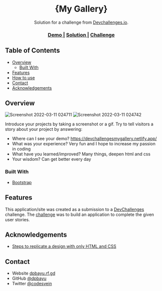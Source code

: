 <!-- Please update value in the {}  -->

<h1 align="center">{My Gallery}</h1>

<div align="center">
   Solution for a challenge from  <a href="http://devchallenges.io" target="_blank">Devchallenges.io</a>.
</div>

<div align="center">
  <h3>
    <a href="https://devchallengesmygallery.netlify.app/">
      Demo
    </a>
    <span> | </span>
    <a href="https://devchallenges.io/solutions/L6iEMhIciRprsConnpys">
      Solution
    </a>
    <span> | </span>
    <a href="https://{your-url-to-the-challenge}">
      Challenge
    </a>
  </h3>
</div>

<!-- TABLE OF CONTENTS -->

## Table of Contents

- [Overview](#overview)
  - [Built With](#built-with)
- [Features](#features)
- [How to use](#how-to-use)
- [Contact](#contact)
- [Acknowledgements](#acknowledgements)

<!-- OVERVIEW -->

## Overview

![Screenshot 2022-03-11 024711](https://user-images.githubusercontent.com/74140729/157744934-8704c098-df6d-4c7b-9a88-2df7e63c69a0.png)
![Screenshot 2022-03-11 024742](https://user-images.githubusercontent.com/74140729/157744962-b86eb5e1-cc9f-4dc8-bee3-83734f591bf4.png)

Introduce your projects by taking a screenshot or a gif. Try to tell visitors a story about your project by answering:

- Where can I see your demo? https://devchallengesmygallery.netlify.app/
- What was your experience? Very fun and I hope to increase my passion in coding
- What have you learned/improved? Many things, deepen html and css
- Your wisdom? Can get better every day

### Built With

<!-- This section should list any major frameworks that you built your project using. Here are a few examples.-->

- [Bootstrap](https://getbootstrap.com/)

## Features

<!-- List the features of your application or follow the template. Don't share the figma file here :) -->

This application/site was created as a submission to a [DevChallenges](https://devchallenges.io/challenges) challenge. The [challenge](https://devchallenges.io/challenges/hhmesazsqgKXrTkYkt0U) was to build an application to complete the given user stories.


## Acknowledgements

<!-- This section should list any articles or add-ons/plugins that helps you to complete the project. This is optional but it will help you in the future. For exmpale -->

- [Steps to replicate a design with only HTML and CSS](https://devchallenges-blogs.web.app/how-to-replicate-design/)

## Contact

- Website [dpbayu.rf.gd](https://dpbayu.rf.gd/)
- GitHub [@dpbayu](https://github.com/dpbayu)
- Twitter [@codesvein](https://twitter.comcodesvein)
